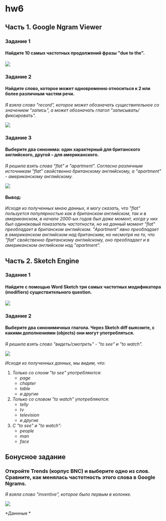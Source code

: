# hw6

## Часть 1. Google Ngram Viewer

### Задание 1
#### __Найдите 10 самых частотных продолжений фразы "due to the".__

![](https://pp.userapi.com/c844320/v844320684/20e2a/ctOjE4ri1xg.jpg)

### Задание 2
#### __Найдите слово, которое может одновременно относиться к 2 или более различным частям речи.__
*Я взяла слово "record", которое может обозначать существительное со значением "запись", а может обозначать глагол "записывать/фиксировать".*

![](https://pp.userapi.com/c834303/v834303696/113cd8/UQY3n8cdUFI.jpg)

### Задание 3
#### __Выберите два синонима: один характерный для британского английского, другой – для американского.__
*Я решила взять слова "flat" и "apartment". Согласно различным источникам "flat" свойственно британскому английскому, а "apartment" - американскому английскому.*

![](https://pp.userapi.com/c844320/v844320684/20e4e/IiSRbGzwRNA.jpg)

#### __Вывод:__
*Исходя из полученных мною данных, я могу сказать, что "flat" пользуется популярностью как в британском английском, так и в американском, в начале 2000-ых годов был даже момент, когда у них был одинаковый показатель частотности, но на данный момент "flat" преобладает в британском английском. "Apartment" явно преобладает в американском английском над британским, но несмотря на то, что "flat" свойственно британскому английскому, оно преобладает и в американском английском над "apartment".*


## Часть 2. Sketch Engine

### Задание 1
#### __Найдите с помощью Word Sketch три самых частотных модификатора (modifiers) существительного question.__

![](https://sun9-1.userapi.com/c840734/v840734958/72c36/3_Ko1y3SLJI.jpg)

### Задание 2
#### __Выберите два синонимичных глагола. Через Sketch diff выясните, с какими дополнениями (objects) они могут употребляться.__
*Я решила взять слово "видеть/смотреть" - "to see" и "to watch".*

![](https://sun9-7.userapi.com/c840734/v840734591/72df0/5LBINl-LfoU.jpg)

*Исходя из полученных данных, мы видим, что:*
1. *Только со слоом "to see" употребляются:*
    - *page*
    - *chapter*
    - *table*
    - *и другие*
2. *Только со словом "to watch" употребляются:*
    - *telly*
    - *tv*
    - *television*
    - *и другие*
3. *С "to see" и "to watch":*
    - *people*
    - *man*
    - *face*
    
## Бонусное задание
### __Откройте Trends (корпус BNC) и выберите одно из слов. Сравните, как менялась частотность этого слова в Google Ngrams.__
*Я взяла слово "inventive", которое было первым в колонке.*

![](https://pp.userapi.com/c834303/v834303157/10ea30/vFCvgvOY8HE.jpg)

*Даннные *

